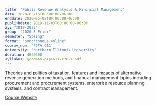 ```yaml
---
title: "Public Revenue Analysis & Financial Management"
date: 2020-03-16T00:00:00-06:00
enddate: 2020-05-08T00:00:00-06:00
publishdate: 2019-11-03T00:00:00-06:00
ay: "2019-2020"
group: "2020 & Prior"
semester: "Spring"
format: "synchronous online"
course_num: "PSPA 611"
university: "Northern Illinois University"
duration: 4665600
syllabus: goodman-pspa611-s20-2.pdf
---
```


Theories and politics of taxation, features and impacts of alternative revenue generation methods, and financial management topics including procurement and procurement systems, enterprise resource planning systems, and contract management.

[Course Website](https://pspa611.cgoodman.com)
